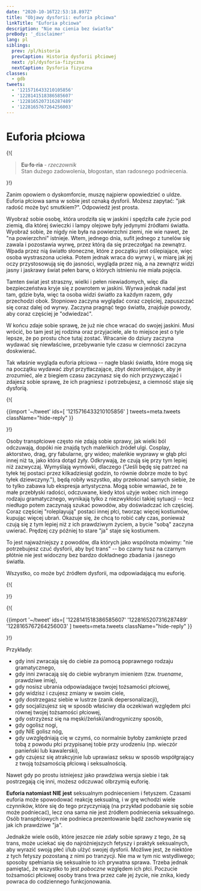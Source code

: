 ```yaml
---
date: "2020-10-16T22:53:18.897Z"
title: "Objawy dysforii: euforia płciowa"
linkTitle: "Euforia płciowa"
description: "Nie ma cienia bez światła"
preBody: '_disclaimer'
lang: pl
siblings:
  prev: /pl/historia
  prevCaption: Historia dysforii płciowej
  next: /pl/dysforia-fizyczna
  nextCaption: Dysforia fizyczna
classes:
  - gdb
tweets:
  - '1215716433210105856'
  - '1228141518386585607'
  - '1228165207316287489'
  - '1228165767264256003'
---
```


# Euforia płciowa

{!{
<div class="gutter"><blockquote>
  <strong>Eu·fo·ria</strong> - <em>rzeczownik</em><br>
  Stan dużego zadowolenia, błogostan, stan radosnego podniecenia.
</blockquote></div>
}!}

Zanim opowiem o dyskomforcie, muszę najpierw opowiedzieć o uldze. Euforia płciowa sama w sobie jest oznaką dysforii. Możesz zapytać: "jak radość może być smutkiem?". Odpowiedź jest prosta.

Wyobraź sobie osobę, która urodziła się w jaskini i spędziła całe życie pod ziemią, dla której świeczki i lampy olejowe były jedynymi źródłami światła. Wyobraź sobie, że nigdy nie była na powierzchni ziemi, nie wie nawet, że "na powierzchni" istnieje. Wtem, jednego dnia, sufit jednego z tunelów się zawala i pozostawia wyrwę, przez którą da się przeczołgać na zewnątrz. Wpada przez nią światło słoneczne, które z początku jest oślepiające, więc osoba wystraszona ucieka. Potem jednak wraca do wyrwy i, w miarę jak jej oczy przystosowują się do jasności, wygląda przez nią, a na zewnątrz widzi jasny i jaskrawy świat pełen barw, o których istnieniu nie miała pojęcia.

Tamten świat jest straszny, wielki i pełen niewiadomych, więc dla bezpieczeństwa kryje się z powrotem w jaskini. Wyrwa jednak nadal jest tam, gdzie była, więc ta osoba widzi światło za każdym razem, gdy przechodzi obok. Stopniowo zaczyna wyglądać coraz częściej, zapuszczać się coraz dalej od wyrwy. Zaczyna pragnąć tego światła, znajduje powody, aby coraz częściej je "odwiedzać".

W końcu zdaje sobie sprawę, że już nie chce wracać do swojej jaskini. Musi wrócić, bo tam jest jej rodzina oraz przyjaciele, ale to miejsce jest o tyle lepsze, że po prostu chce tutaj zostać. Wracanie do dziury zaczyna wydawać się niewłaściwe, przebywanie tyle czasu w ciemności zaczyna doskwierać.

Tak właśnie wygląda euforia płciowa -- nagłe blaski światła, które mogą się na początku wydawać zbyt przytłaczające, zbyt dezorientujące, aby je zrozumieć, ale z biegiem czasu zaczynasz się do nich przyzwyczajać i zdajesz sobie sprawę, że ich pragniesz i potrzebujesz, a ciemność staje się dysforią.

{!{ <div class="gutter">
{{import '~/tweet' ids=[
  '1215716433210105856'
] tweets=meta.tweets className="hide-reply" }}
<!--
Ryby nie dostrzegają wody. Jest dookoła nich. Większość ryb nigdy z niej nie wyszła.

I często osoby trans w fazie wyparcia nie dostrzegają dysforii płciowej, która zatruwa ich życia.

Wypiszę tylko parę dziwactw i dyskomfortów, których nie podejrzewałam o bycie dysforią:
-->
</div> }!}

Osoby transpłciowe często nie zdają sobie sprawy, jak wielki ból odczuwają, dopóki nie znajdą tych maleńkich źródeł ulgi. Cosplay, aktorstwo, drag, gry fabularne, gry wideo; maleńkie wyprawy w głąb płci innej niż ta, jako która dotąd żyły. Odkrywają, że czują się przy tym lepiej niż zazwyczaj. Wymyślają wymówki, dlaczego ("Jeśli będę się patrzeć na tyłek tej postaci przez kilkadziesiąt godzin, to równie dobrze może to być tyłek dziewczyny."), będą robiły wszystko, aby przekonać samych siebie, że to tylko zabawa lub ekspresja artystyczna. Mogą sobie wmawiać, że te małe przebłyski radości, odczuwane, kiedy ktoś użyje wobec nich innego rodzaju gramatycznego, wynikają tylko z niezwykłości takiej sytuacji -- lecz niedługo potem zaczynają szukać powodów, aby doświadczać ich częściej. Coraz częściej "roleplayują" postaci innej płci, tworząc więcej kostiumów, kupując więcej ubrań. Okazuje się, że chcą to robić cały czas, ponieważ czują się z tym lepiej niż z ich prawdziwym życiem, a bycie "sobą" zaczyna uwierać. Prędzej czy później to stare "ja" staje się kostiumem.

To jest najważniejszy z powodów, dla których jako wspólnota mówimy: "nie potrzebujesz czuć dysforii, aby być trans" -- bo czarny tusz na czarnym płótnie nie jest widoczny bez bardzo dokładnego zbadania i jasnego światła.

Wszystko, co może być źródłem dysforii, ma odpowiadającą mu euforię.

{!{ <div class="print-break-before"></div> }!}

{!{ <div class="gutter">
{{import '~/tweet' ids=[
  '1228141518386585607'
  '1228165207316287489'
  '1228165767264256003'
] tweets=meta.tweets className="hide-reply" }}
<!--
Właśnie skończyłam robić 22 walentynki dla klasy przedszkolnej mojego syna. Włóczyliśmy się po Targecie, aby kupić parę słodyczy. Super jest po prostu istnieć, będąc sobą, z synem i żyjąc, będąc postrzegana jako osoba, którą naprawdę jestem.

Nawet wszyscy jego przyjaciele z przedszkola mówią "twoja mama tu jest!" :)

———

Naprawdę jest. Po prostu... istnieć. Żadnej maski, żadnych filtrów, żadnych nieporozumień. W pełni aktualna. To błogostan. Cis osoby uważają to za tak oczywiste.

———

Oj tak!
-->
</div> }!}

Przykłady:

* gdy inni zwracają się do ciebie za pomocą poprawnego rodzaju gramatycznego,
* gdy inni zwracają się do ciebie wybranym imieniem (tzw. *truename*, prawdziwe imię),
* gdy nosisz ubrania odpowiadające twojej tożsamości płciowej,
* gdy widzisz i czujesz zmiany w swoim ciele,
* gdy dostrzegasz siebie w lustrze (zanik depersonalizacji),
* gdy socjalizujesz się w sposób właściwy dla oczekiwań względem płci równej twojej tożsamości płciowej,
* gdy ostrzyżesz się na męski/żeński/androgyniczny sposób,
* gdy ogolisz nogi,
* gdy NIE golisz nóg,
* gdy uwzględniają cię w czymś, co normalnie byłoby zamknięte przed tobą z powodu płci przypisanej tobie przy urodzeniu (np. wieczór panieński lub kawalerski),
* gdy czujesz się atrakcyjnie lub uprawiasz seksu w sposób współgrający z twoją tożsamością płciową i seksualnością.

Nawet gdy po prostu istniejesz jako prawdziwa wersja siebie i tak postrzegają cię inni, możesz odczuwać olbrzymią euforię.

**Euforia natomiast NIE jest** seksualnym podnieceniem i fetyszem. Czasami euforia może spowodować reakcję seksualną, i w grę wchodzi wiele czynników, które się do tego przyczyniają (na przykład podobanie się sobie może podniecać), lecz ona sama nie jest źródłem podniecenia seksualnego. Osób transpłciowych nie podnieca prezentowanie bądź zachowywanie się jak ich prawdziwe "ja".

Jednakże wiele osób, które jeszcze nie zdały sobie sprawy z tego, że są trans, może uciekać się do najróżniejszych fetyszy i praktyk seksualnych, aby wyrazić swoją płeć i/lub ulżyć swojej dysforii. Możliwe jest, że niektóre z tych fetyszy pozostaną z nimi po tranzycji. Nie ma w tym nic wstydliwego; sposoby spełniania się seksualnie to ich prywatna sprawa. Trzeba jednak pamiętać, że wszystko to jest *poboczne* względem ich płci. Poczucie tożsamości płciowej osoby trans trwa przez całe jej życie, nie znika, kiedy powraca do codziennego funkcjonowania.

